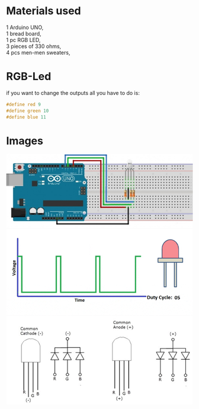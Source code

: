 # Materials used
1 Arduino UNO,  
1 bread board,  
1 pc RGB LED,  
3 pieces of 330 ohms,  
4 pcs men-men sweaters,  

# RGB-Led
if you want to change the outputs all you have to do is:
```ino
#define red 9
#define green 10
#define blue 11
```


# Images
![breadboard.jpg](img/breadboard.jpg)
![pwm.gif](img/pwm.gif)
![rgb-led.jpg](img/rgb-led.jpg)
